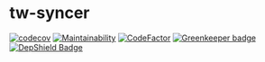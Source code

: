 # tw-syncer
[![codecov](https://codecov.io/gh/jianhan/tw-syncer/branch/master/graph/badge.svg)](https://codecov.io/gh/jianhan/tw-syncer)
[![Maintainability](https://api.codeclimate.com/v1/badges/f6e6d72ed38b11bcfc8e/maintainability)](https://codeclimate.com/github/jianhan/tw-syncer/maintainability)
[![CodeFactor](https://www.codefactor.io/repository/github/jianhan/tw-syncer/badge)](https://www.codefactor.io/repository/github/jianhan/tw-syncer) [![Greenkeeper badge](https://badges.greenkeeper.io/jianhan/tw-syncer.svg)](https://greenkeeper.io/)
[![DepShield Badge](https://depshield.sonatype.org/badges/jianhan/tw-syncer/depshield.svg)](https://depshield.github.io)
